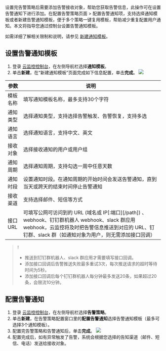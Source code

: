 设置完告警策略后需要添加告警接收对象，帮助您获取告警信息，此操作可在设置告警通知下进行添加。在配置告警策略页面 > 配置告警通知项，支持选择通知模板或者新建告警通知模板，便于多个策略一键复用模板，帮助减少重复配置用户通知。本文将指导您通过控制台设置告警通知模板。

如需详细了解相关限制和说明，请参见 [新建通知模板](https://intl.cloud.tencent.com/document/product/248/38922)。

## 设置告警通知模板
1. 登录 [云监控控制台](https://console.cloud.tencent.com/monitor/alarm2/notice)，在左侧导航栏选择**通知模板**。
2. 单击**新建**，在“新建通知模板”页面完成如下信息配置，单击**完成**。
![](https://staticintl.cloudcachetci.com/yehe/backend-news/aX6u393_9.png)
<table>
<thead><tr><th width=10%>参数</th><th>说明</th></tr></thead>
<tbody><tr>
<td>模板名称</td>
<td>填写通知模板名称，最多支持30个字符</td></tr>
<tr>
<td>通知类型</td>
<td>选择通知类型，支持选择告警触发、告警恢复，支持多选</td></tr>
<tr>
<td>通知语言</td>
<td>选择通知语言，支持中文、英文</td></tr>
<tr>
<td>接收对象</td>
<td>选择接收通知的用户或用户组</td></tr>
<tr>
<td>通知周期</td>
<td>选择通知周期，支持勾选一周中任意天数</td></tr>
<tr>
<td>通知时段</td>
<td>设置通知时段。在通知周期的开始时间会发送告警通知，直到当天或跨天的结束时间停止告警通知</td></tr>
<tr>
<td>接收渠道</td>
<td>支持选择邮件、短信等方式</td></tr>
<tr>
<td>接口 URL</td>
<td>可填写公网可访问到的 URL (域名或 IP[:端口][/path]) 、webhook、钉钉群机器人 webhook、slack 群应用 webhook，云监控将及时把告警信息推送到对应的 URL、钉钉群、slack 群（如通知对象为用户，则无需添加接口回调）</td></tr>
</tbody></table>

 >!
 >- 推送到钉钉群机器人、slack 群应用才需要填写接口回调。
 >- 添加接口回调后告警推送失败最多重试3次，每次推送请求的超时等待时间为5秒。
 >- 添加接口回调后每个钉钉群机器人每分钟最多发送20条，如果超过20条，会限流10分钟。


## 配置告警通知
1. 登录 [云监控控制台](https://console.cloud.tencent.com/monitor/alarm2/policy)，在左侧导航栏选择**告警策略**。
2. 单击**新建**，在告警策略配置窗口里的**配置告警通知**选择告警通知模板（最多可选择3个通知模板）。
3. 配置完告警策略和告警通知后，单击**完成**。
![](https://staticintl.cloudcachetci.com/yehe/backend-news/GKtj491_10.png)
4. 配置完成后，如有异常触发了告警，系统会根据您选择的告知渠道（邮件、短信、电话）发送给接收对象。

